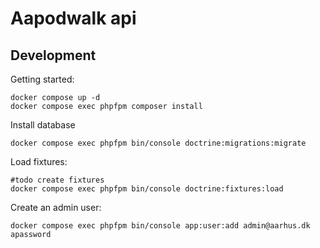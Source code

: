 # Aapodwalk api

## Development

Getting started:

```shell
docker compose up -d
docker compose exec phpfpm composer install
```

Install database

```shell
docker compose exec phpfpm bin/console doctrine:migrations:migrate
```

Load fixtures:

```shell
#todo create fixtures
docker compose exec phpfpm bin/console doctrine:fixtures:load
```

Create an admin user:

```shell
docker compose exec phpfpm bin/console app:user:add admin@aarhus.dk apassword
```
